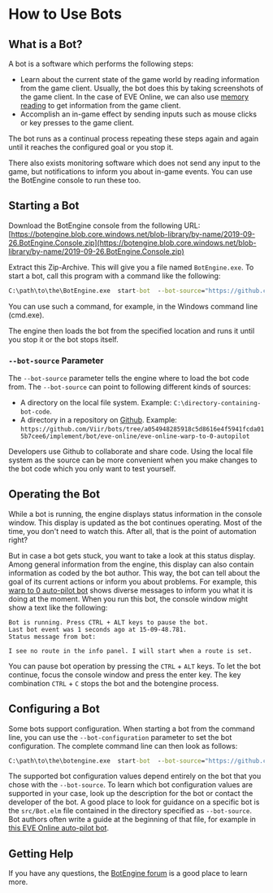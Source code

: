 # How to Use Bots

## What is a Bot?

A bot is a software which performs the following steps:

+ Learn about the current state of the game world by reading information from the game client. Usually, the bot does this by taking screenshots of the game client. In the case of EVE Online, we can also use [memory reading](https://github.com/Arcitectus/Sanderling) to get information from the game client.
+ Accomplish an in-game effect by sending inputs such as mouse clicks or key presses to the game client.

The bot runs as a continual process repeating these steps again and again until it reaches the configured goal or you stop it.

There also exists monitoring software which does not send any input to the game, but notifications to inform you about in-game events. You can use the BotEngine console to run these too.

## Starting a Bot

Download the BotEngine console from the following URL:
[https://botengine.blob.core.windows.net/blob-library/by-name/2019-09-26.BotEngine.Console.zip](https://botengine.blob.core.windows.net/blob-library/by-name/2019-09-26.BotEngine.Console.zip)

Extract this Zip-Archive. This will give you a file named `BotEngine.exe`. To start a bot, call this program with a command like the following:

```cmd
C:\path\to\the\BotEngine.exe  start-bot  --bot-source="https://github.com/Viir/bots/tree/a054948285918c5d8616e4f5941fcda015b7cee6/implement/bot/eve-online/eve-online-warp-to-0-autopilot"
```

You can use such a command, for example, in the Windows command line (cmd.exe).

The engine then loads the bot from the specified location and runs it until you stop it or the bot stops itself.

### `--bot-source` Parameter

The `--bot-source` parameter tells the engine where to load the bot code from. The `--bot-source` can point to following different kinds of sources:

+ A directory on the local file system. Example: `C:\directory-containing-bot-code`.
+ A directory in a repository on [Github](https://github.com). Example: `https://github.com/Viir/bots/tree/a054948285918c5d8616e4f5941fcda015b7cee6/implement/bot/eve-online/eve-online-warp-to-0-autopilot`

Developers use Github to collaborate and share code. Using the local file system as the source can be more convenient when you make changes to the bot code which you only want to test yourself.

## Operating the Bot

While a bot is running, the engine displays status information in the console window. This display is updated as the bot continues operating.
Most of the time, you don't need to watch this. After all, that is the point of automation right?

But in case a bot gets stuck, you want to take a look at this status display. Among general information from the engine, this display can also contain information as coded by the bot author. This way, the bot can tell about the goal of its current actions or inform you about problems. For example, this [warp to 0 auto-pilot bot](https://github.com/Viir/bots/tree/a054948285918c5d8616e4f5941fcda015b7cee6/implement/bot/eve-online/eve-online-warp-to-0-autopilot) shows diverse messages to inform you what it is doing at the moment. When you run this bot, the console window might show a text like the following:

```
Bot is running. Press CTRL + ALT keys to pause the bot.
Last bot event was 1 seconds ago at 15-09-48.781.
Status message from bot:

I see no route in the info panel. I will start when a route is set.
```

You can pause bot operation by pressing the `CTRL` + `ALT` keys. To let the bot continue, focus the console window and press the enter key. The key combination `CTRL` + `C` stops the bot and the botengine process.

## Configuring a Bot

Some bots support configuration. When starting a bot from the command line, you can use the `--bot-configuration` parameter to set the bot configuration. The complete command line can then look as follows:
```cmd
C:\path\to\the\botengine.exe  start-bot  --bot-source="https://github.com/Viir/bots/tree/a054948285918c5d8616e4f5941fcda015b7cee6/implement/bot/templates/demonstrate-bot-configuration" --bot-configuration="My bot configuration"
```

The supported bot configuration values depend entirely on the bot that you chose with the `--bot-source`. To learn which bot configuration values are supported in your case, look up the description for the bot or contact the developer of the bot. A good place to look for guidance on a specific bot is the `src/Bot.elm` file contained in the directory specified as `--bot-source`. Bot authors often write a guide at the beginning of that file, for example in [this EVE Online auto-pilot bot](https://github.com/Viir/bots/blob/a054948285918c5d8616e4f5941fcda015b7cee6/implement/bot/eve-online/eve-online-warp-to-0-autopilot/src/Bot.elm).

## Getting Help

If you have any questions, the [BotEngine forum](https://forum.botengine.org) is a good place to learn more.
